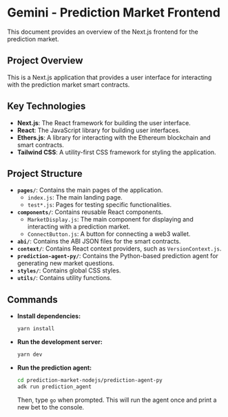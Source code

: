# Gemini - Prediction Market Frontend

This document provides an overview of the Next.js frontend for the prediction market.

## Project Overview

This is a Next.js application that provides a user interface for interacting with the prediction market smart contracts.

## Key Technologies

*   **Next.js**: The React framework for building the user interface.
*   **React**: The JavaScript library for building user interfaces.
*   **Ethers.js**: A library for interacting with the Ethereum blockchain and smart contracts.
*   **Tailwind CSS**: A utility-first CSS framework for styling the application.

## Project Structure

*   **`pages/`**: Contains the main pages of the application.
    *   `index.js`: The main landing page.
    *   `test*.js`: Pages for testing specific functionalities.
*   **`components/`**: Contains reusable React components.
    *   `MarketDisplay.js`: The main component for displaying and interacting with a prediction market.
    *   `ConnectButton.js`: A button for connecting a web3 wallet.
*   **`abi/`**: Contains the ABI JSON files for the smart contracts.
*   **`context/`**: Contains React context providers, such as `VersionContext.js`.
*   **`prediction-agent-py/`**: Contains the Python-based prediction agent for generating new market questions.
*   **`styles/`**: Contains global CSS styles.
*   **`utils/`**: Contains utility functions.

## Commands

*   **Install dependencies:**
    ```bash
    yarn install
    ```
*   **Run the development server:**
    ```bash
    yarn dev
    ```
*   **Run the prediction agent:**
    ```bash
    cd prediction-market-nodejs/prediction-agent-py
    adk run prediction_agent
    ```
    Then, type `go` when prompted. This will run the agent once and print a new bet to the console.
